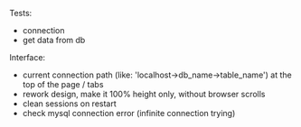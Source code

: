 Tests:
- connection
- get data from db

Interface:
- current connection path (like: 'localhost->db_name->table_name') at the top
of the page / tabs
- rework design, make it 100% height only, without browser scrolls
- clean sessions on restart
- check mysql connection error (infinite connection trying)
